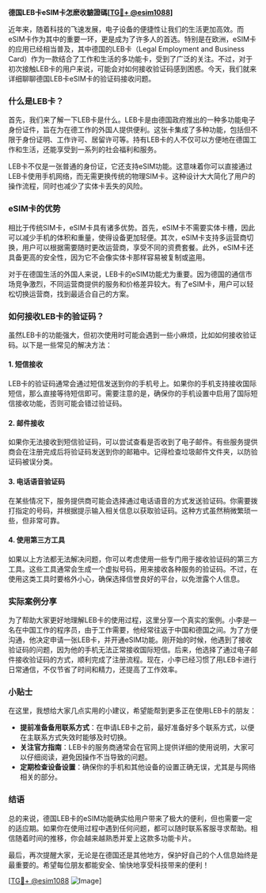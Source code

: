 **德国LEB卡eSIM卡怎麽收驗證碼[[TG💪+ @esim1088](https://t.me/s/esim1088)]**

近年来，随着科技的飞速发展，电子设备的便捷性让我们的生活更加高效。而eSIM卡作为其中的重要一环，更是成为了许多人的首选。特别是在欧洲，eSIM卡的应用已经相当普及，其中德国的LEB卡（Legal Employment and Business Card）作为一款结合了工作和生活的多功能卡，受到了广泛的关注。不过，对于初次接触LEB卡的用户来说，可能会对如何接收验证码感到困惑。今天，我们就来详细聊聊德国LEB卡eSIM卡的验证码接收问题。

### 什么是LEB卡？

首先，我们来了解一下LEB卡是什么。LEB卡是由德国政府推出的一种多功能电子身份证件，旨在为在德工作的外国人提供便利。这张卡集成了多种功能，包括但不限于身份证明、工作许可、居留许可等。持有LEB卡的人不仅可以方便地在德国工作和生活，还能享受到一系列的社会福利和服务。

LEB卡不仅是一张普通的身份证，它还支持eSIM功能。这意味着你可以直接通过LEB卡使用手机网络，而无需更换传统的物理SIM卡。这种设计大大简化了用户的操作流程，同时也减少了实体卡丢失的风险。

### eSIM卡的优势

相比于传统SIM卡，eSIM卡具有诸多优势。首先，eSIM卡不需要实体卡槽，因此可以减少手机的体积和重量，使得设备更加轻便。其次，eSIM卡支持多运营商切换，用户可以根据需要随时更改运营商，享受不同的资费套餐。此外，eSIM卡还具备更高的安全性，因为它不会像实体卡那样容易被复制或盗用。

对于在德国生活的外国人来说，LEB卡的eSIM功能尤为重要。因为德国的通信市场竞争激烈，不同运营商提供的服务和价格差异较大。有了eSIM卡，用户可以轻松切换运营商，找到最适合自己的方案。

### 如何接收LEB卡的验证码？

虽然LEB卡的功能强大，但初次使用时可能会遇到一些小麻烦，比如如何接收验证码。以下是一些常见的解决方法：

#### 1. **短信接收**
   LEB卡的验证码通常会通过短信发送到你的手机号上。如果你的手机支持接收国际短信，那么直接等待短信即可。需要注意的是，确保你的手机设置中启用了国际短信接收功能，否则可能会错过验证码。

#### 2. **邮件接收**
   如果你无法接收到短信验证码，可以尝试查看是否收到了电子邮件。有些服务提供商会在注册完成后将验证码发送到你的邮箱中。记得检查垃圾邮件文件夹，以防验证码被误分类。

#### 3. **电话语音验证码**
   在某些情况下，服务提供商可能会选择通过电话语音的方式发送验证码。你需要拨打指定的号码，并根据提示输入相关信息以获取验证码。这种方式虽然稍微繁琐一些，但非常可靠。

#### 4. **使用第三方工具**
   如果以上方法都无法解决问题，你可以考虑使用一些专门用于接收验证码的第三方工具。这些工具通常会生成一个虚拟号码，用来接收各种服务的验证码。不过，在使用这类工具时要格外小心，确保选择信誉良好的平台，以免泄露个人信息。

### 实际案例分享

为了帮助大家更好地理解LEB卡的使用过程，这里分享一个真实的案例。小李是一名在中国工作的程序员，由于工作需要，他经常往返于中国和德国之间。为了方便沟通，他决定申请一张LEB卡，并开通eSIM功能。刚开始的时候，他遇到了接收验证码的问题，因为他的手机无法正常接收国际短信。后来，他选择了通过电子邮件接收验证码的方式，顺利完成了注册流程。现在，小李已经习惯了用LEB卡进行日常通信，不仅节省了时间和精力，还提高了工作效率。

### 小贴士

在这里，我想给大家几点实用的小建议，希望能帮到更多正在使用LEB卡的朋友：

- **提前准备备用联系方式**：在申请LEB卡之前，最好准备好多个联系方式，以便在主联系方式失效时能够及时切换。
- **关注官方指南**：LEB卡的服务商通常会在官网上提供详细的使用说明，大家可以仔细阅读，避免因操作不当导致的问题。
- **定期检查设备设置**：确保你的手机和其他设备的设置正确无误，尤其是与网络相关的部分。

### 结语

总的来说，德国LEB卡的eSIM功能确实给用户带来了极大的便利，但也需要一定的适应期。如果你在使用过程中遇到任何问题，都可以随时联系客服寻求帮助。相信随着时间的推移，你会越来越熟悉并爱上这款多功能卡片。

最后，再次提醒大家，无论是在德国还是其他地方，保护好自己的个人信息始终是最重要的。希望每位朋友都能安全、愉快地享受科技带来的便利！

[[TG💪+ @esim1088](https://t.me/s/esim1088) ![Image](https://i.postimg.cc/4NQfJmqS/Snipaste-2025-05-13-00-14-12.png)]